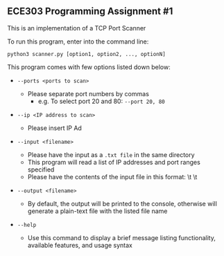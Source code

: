 ## ECE303 Programming Assignment #1

This is an implementation of a TCP Port Scanner

To run this program, enter into the command line:
```console
python3 scanner.py [option1, option2, ..., optionN]
```

This program comes with few options listed down below:

- `--ports <ports to scan>`
    - Please separate port numbers by commas 
        - e.g. To select port 20 and 80: `--port 20, 80`

- `--ip <IP address to scan>`
    - Please insert IP Ad

 - `--input <filename>`
    - Please have the input as a `.txt file` in the same directory
    - This program will read a list of IP addresses and port ranges specified
    - Please have the contents of the input file in this format: <IP address> \t <port start> \t <port end>

- `--output <filename>`
    - By default, the output will be printed to the console, otherwise will generate a plain-text file with the listed file name

- `--help`
    - Use this command to display a brief message listing functionality, available features, and usage syntax